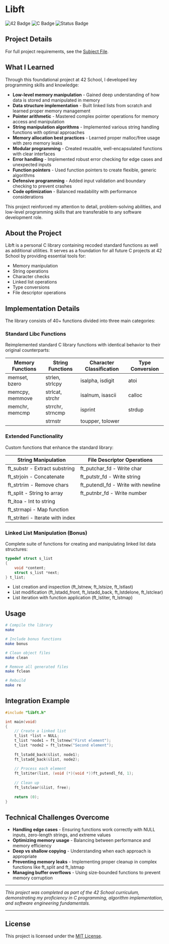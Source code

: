 # Libft

![42 Badge](https://img.shields.io/badge/42-Libft-brightgreen)
![C Badge](https://img.shields.io/badge/Language-C-blue)
![Status Badge](https://img.shields.io/badge/Status-Completed-success)

## Project Details

For full project requirements, see the [Subject File](./subject.md).

## What I Learned

Through this foundational project at 42 School, I developed key programming skills and knowledge:

- **Low-level memory manipulation** - Gained deep understanding of how data is stored and manipulated in memory
- **Data structure implementation** - Built linked lists from scratch and learned proper memory management
- **Pointer arithmetic** - Mastered complex pointer operations for memory access and manipulation
- **String manipulation algorithms** - Implemented various string handling functions with optimal approaches
- **Memory allocation best practices** - Learned proper malloc/free usage with zero memory leaks
- **Modular programming** - Created reusable, well-encapsulated functions with clear interfaces
- **Error handling** - Implemented robust error checking for edge cases and unexpected inputs
- **Function pointers** - Used function pointers to create flexible, generic algorithms
- **Defensive programming** - Added input validation and boundary checking to prevent crashes
- **Code optimization** - Balanced readability with performance considerations

This project reinforced my attention to detail, problem-solving abilities, and low-level programming skills that are transferable to any software development role.

## About the Project

Libft is a personal C library containing recoded standard functions as well as additional utilities. It serves as a foundation for all future C projects at 42 School by providing essential tools for:

- Memory manipulation
- String operations
- Character checks
- Linked list operations
- Type conversions
- File descriptor operations

## Implementation Details

The library consists of 40+ functions divided into three main categories:

### Standard Libc Functions

Reimplemented standard C library functions with identical behavior to their original counterparts:

| Memory Functions | String Functions | Character Classification | Type Conversion |
|-----------------|-----------------|------------------------|-----------------|
| memset, bzero   | strlen, strlcpy | isalpha, isdigit      | atoi            |
| memcpy, memmove | strlcat, strchr | isalnum, isascii      | calloc          |
| memchr, memcmp  | strrchr, strncmp| isprint               | strdup          |
|                 | strnstr         | toupper, tolower      |                 |

### Extended Functionality

Custom functions that enhance the standard library:

| String Manipulation    | File Descriptor Operations |
|------------------------|----------------------------|
| ft_substr - Extract substring | ft_putchar_fd - Write char |
| ft_strjoin - Concatenate     | ft_putstr_fd - Write string |
| ft_strtrim - Remove chars    | ft_putendl_fd - Write with newline |
| ft_split - String to array   | ft_putnbr_fd - Write number |
| ft_itoa - Int to string      |                             |
| ft_strmapi - Map function    |                             |
| ft_striteri - Iterate with index |                         |

### Linked List Manipulation (Bonus)

Complete suite of functions for creating and manipulating linked list data structures:

```c
typedef struct s_list
{
    void *content;
    struct s_list *next;
} t_list;
```

- List creation and inspection (ft_lstnew, ft_lstsize, ft_lstlast)
- List modification (ft_lstadd_front, ft_lstadd_back, ft_lstdelone, ft_lstclear)
- List iteration with function application (ft_lstiter, ft_lstmap)

## Usage

```bash
# Compile the library
make

# Include bonus functions
make bonus

# Clean object files
make clean

# Remove all generated files
make fclean

# Rebuild
make re
```

## Integration Example

```c
#include "libft.h"

int main(void)
{
    // Create a linked list
    t_list *list = NULL;
    t_list *node1 = ft_lstnew("First element");
    t_list *node2 = ft_lstnew("Second element");
    
    ft_lstadd_back(&list, node1);
    ft_lstadd_back(&list, node2);
    
    // Process each element
    ft_lstiter(list, (void (*)(void *))ft_putendl_fd, 1);
    
    // Clean up
    ft_lstclear(&list, free);
    
    return (0);
}
```

## Technical Challenges Overcome

- **Handling edge cases** - Ensuring functions work correctly with NULL inputs, zero-length strings, and extreme values
- **Optimizing memory usage** - Balancing between performance and memory efficiency
- **Deep vs shallow copying** - Understanding when each approach is appropriate
- **Preventing memory leaks** - Implementing proper cleanup in complex functions like ft_split and ft_lstmap
- **Managing buffer overflows** - Using size-bounded functions to prevent memory corruption

---

*This project was completed as part of the 42 School curriculum, demonstrating my proficiency in C programming, algorithm implementation, and software engineering fundamentals.*

---

## License

This project is licensed under the [MIT License](./LICENSE).
